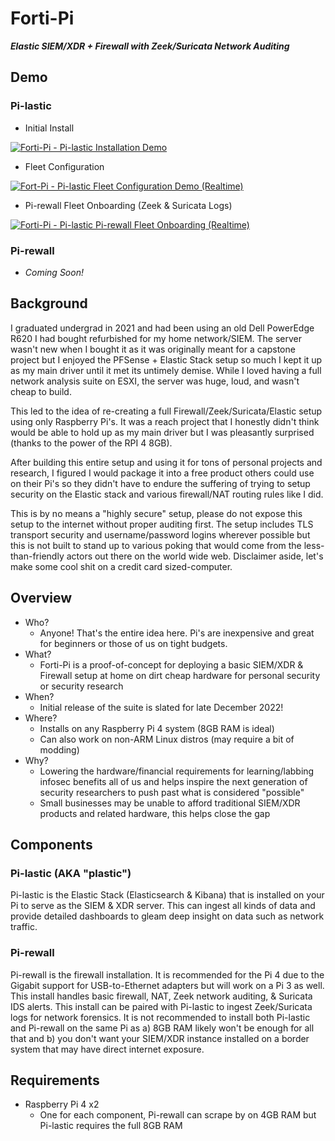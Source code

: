 # Forti-Pi 

***Elastic SIEM/XDR + Firewall with Zeek/Suricata Network Auditing***

## Demo
### Pi-lastic
* Initial Install

[![Forti-Pi - Pi-lastic Installation Demo](https://img.youtube.com/vi/fe6dK92uTA4/0.jpg)](https://youtu.be/fe6dK92uTA4 "Forti-Pi - Pi-lastic Installation Demo")

* Fleet Configuration

[![Fort-Pi - Pi-lastic Fleet Configuration Demo (Realtime)](https://img.youtube.com/vi/A-GtOl2wKzQ/0.jpg)](https://youtu.be/A-GtOl2wKzQ "Fort-Pi - Pi-lastic Fleet Configuration Demo (Realtime)")

* Pi-rewall Fleet Onboarding (Zeek & Suricata Logs)

[![Forti-Pi - Pi-lastic Pi-rewall Fleet Onboarding (Realtime)](https://img.youtube.com/vi/2ePaJ2xiMW0/0.jpg)](https://www.youtube.com/watch?v=2ePaJ2xiMW0 "Forti-Pi - Pi-lastic Pi-rewall Fleet Onboarding (Realtime)")


### Pi-rewall
* *Coming Soon!*

## Background
I graduated undergrad in 2021 and had been using an old Dell PowerEdge R620 I had bought refurbished for my home network/SIEM. The server wasn't new when I bought it as it was originally meant for a capstone project but I enjoyed the PFSense + Elastic Stack setup so much I kept it up as my main driver until it met its untimely demise. While I loved having a full network analysis suite on ESXI, the server was huge, loud, and wasn't cheap to build. 

This led to the idea of re-creating a full Firewall/Zeek/Suricata/Elastic setup using only Raspberry Pi's. It was a reach project that I honestly didn't think would be able to hold up as my main driver but I was pleasantly surprised (thanks to the power of the RPI 4 8GB).

After building this entire setup and using it for tons of personal projects and research, I figured I would package it into a free product others could use on their Pi's so they didn't have to endure the suffering of trying to setup security on the Elastic stack and various firewall/NAT routing rules like I did.

This is by no means a "highly secure" setup, please do not expose this setup to the internet without proper auditing first. The setup includes TLS transport security and username/password logins wherever possible but this is not built to stand up to various poking that would come from the less-than-friendly actors out there on the world wide web. Disclaimer aside, let's make some cool shit on a credit card sized-computer.

## Overview
* Who?
   * Anyone! That's the entire idea here. Pi's are inexpensive and great for beginners or those of us on tight budgets.
* What?
   * Forti-Pi is a proof-of-concept for deploying a basic SIEM/XDR & Firewall setup at home on dirt cheap hardware for personal security or security research
* When?
   * Initial release of the suite is slated for late December 2022!
* Where?
   * Installs on any Raspberry Pi 4 system (8GB RAM is ideal)
   * Can also work on non-ARM Linux distros (may require a bit of modding)
* Why?
   * Lowering the hardware/financial requirements for learning/labbing infosec benefits all of us and helps inspire the next generation of security researchers to push past what is considered "possible"
   * Small businesses may be unable to afford traditional SIEM/XDR products and related hardware, this helps close the gap
 
 ## Components
 ### Pi-lastic (AKA "plastic")
 
 Pi-lastic is the Elastic Stack (Elasticsearch & Kibana) that is installed on your Pi to serve as the SIEM & XDR server. This can ingest all kinds of data and provide detailed dashboards to gleam deep insight on data such as network traffic.
 
 ### Pi-rewall
 
 Pi-rewall is the firewall installation. It is recommended for the Pi 4 due to the Gigabit support for USB-to-Ethernet adapters but will work on a Pi 3 as well. This install handles basic firewall, NAT, Zeek network auditing, & Suricata IDS alerts. This install can be paired with Pi-lastic to ingest Zeek/Suricata logs for network forensics. It is not recommended to install both Pi-lastic and Pi-rewall on the same Pi as a) 8GB RAM likely won't be enough for all that and b) you don't want your SIEM/XDR instance installed on a border system that may have direct internet exposure.
 
 ## Requirements
 
 * Raspberry Pi 4 x2
    * One for each component, Pi-rewall can scrape by on 4GB RAM but Pi-lastic requires the full 8GB RAM
